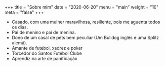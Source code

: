 +++
title = "Sobre mim"
date = "2020-06-20"
menu = "main"
weight = "10"
meta = "false"
+++

+ Casado, com uma mulher maravilhosa, resiliente, pois me aguenta todos os dias. 
+ Pai de menino e pai de menina.
+ Dono de um casal de pets bem peculiar (Um Bulldog inglês e uma Splitz alemã).
+ Amante de futebol, xadrez e poker
+ Torcedor do Santos Futebol Clube
+ Aprendiz na arte de panificação
